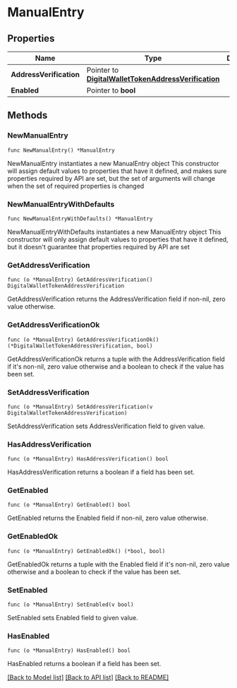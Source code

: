 # ManualEntry

## Properties

Name | Type | Description | Notes
------------ | ------------- | ------------- | -------------
**AddressVerification** | Pointer to [**DigitalWalletTokenAddressVerification**](DigitalWalletTokenAddressVerification.md) |  | [optional] 
**Enabled** | Pointer to **bool** |  | [optional] 

## Methods

### NewManualEntry

`func NewManualEntry() *ManualEntry`

NewManualEntry instantiates a new ManualEntry object
This constructor will assign default values to properties that have it defined,
and makes sure properties required by API are set, but the set of arguments
will change when the set of required properties is changed

### NewManualEntryWithDefaults

`func NewManualEntryWithDefaults() *ManualEntry`

NewManualEntryWithDefaults instantiates a new ManualEntry object
This constructor will only assign default values to properties that have it defined,
but it doesn't guarantee that properties required by API are set

### GetAddressVerification

`func (o *ManualEntry) GetAddressVerification() DigitalWalletTokenAddressVerification`

GetAddressVerification returns the AddressVerification field if non-nil, zero value otherwise.

### GetAddressVerificationOk

`func (o *ManualEntry) GetAddressVerificationOk() (*DigitalWalletTokenAddressVerification, bool)`

GetAddressVerificationOk returns a tuple with the AddressVerification field if it's non-nil, zero value otherwise
and a boolean to check if the value has been set.

### SetAddressVerification

`func (o *ManualEntry) SetAddressVerification(v DigitalWalletTokenAddressVerification)`

SetAddressVerification sets AddressVerification field to given value.

### HasAddressVerification

`func (o *ManualEntry) HasAddressVerification() bool`

HasAddressVerification returns a boolean if a field has been set.

### GetEnabled

`func (o *ManualEntry) GetEnabled() bool`

GetEnabled returns the Enabled field if non-nil, zero value otherwise.

### GetEnabledOk

`func (o *ManualEntry) GetEnabledOk() (*bool, bool)`

GetEnabledOk returns a tuple with the Enabled field if it's non-nil, zero value otherwise
and a boolean to check if the value has been set.

### SetEnabled

`func (o *ManualEntry) SetEnabled(v bool)`

SetEnabled sets Enabled field to given value.

### HasEnabled

`func (o *ManualEntry) HasEnabled() bool`

HasEnabled returns a boolean if a field has been set.


[[Back to Model list]](../README.md#documentation-for-models) [[Back to API list]](../README.md#documentation-for-api-endpoints) [[Back to README]](../README.md)


